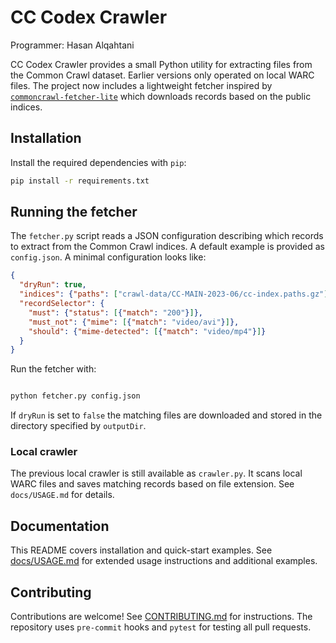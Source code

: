 # CC Codex Crawler

Programmer: Hasan Alqahtani

CC Codex Crawler provides a small Python utility for extracting files from the
Common Crawl dataset.  Earlier versions only operated on local WARC files.
The project now includes a lightweight fetcher inspired by
[`commoncrawl-fetcher-lite`](https://github.com/tballison/commoncrawl-fetcher-lite)
which downloads records based on the public indices.

## Installation

Install the required dependencies with `pip`:

```bash
pip install -r requirements.txt
```

## Running the fetcher

The `fetcher.py` script reads a JSON configuration describing which records to
extract from the Common Crawl indices. A default example is provided as
`config.json`. A minimal configuration looks like:


```json
{
  "dryRun": true,
  "indices": {"paths": ["crawl-data/CC-MAIN-2023-06/cc-index.paths.gz"]},
  "recordSelector": {
    "must": {"status": [{"match": "200"}]},
    "must_not": {"mime": [{"match": "video/avi"}]},
    "should": {"mime-detected": [{"match": "video/mp4"}]}
  }
}
```

Run the fetcher with:

```bash

python fetcher.py config.json

```

If `dryRun` is set to `false` the matching files are downloaded and stored in
the directory specified by `outputDir`.



### Local crawler

The previous local crawler is still available as `crawler.py`. It scans local
WARC files and saves matching records based on file extension. See
`docs/USAGE.md` for details.


## Documentation

This README covers installation and quick-start examples. See
[docs/USAGE.md](docs/USAGE.md) for extended usage instructions and additional
examples.

## Contributing

Contributions are welcome! See [CONTRIBUTING.md](CONTRIBUTING.md) for
instructions. The repository uses `pre-commit` hooks and `pytest` for testing
all pull requests.
